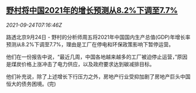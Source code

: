 <!--1632468662000-->
[野村将中国2021年的增长预测从8.2%下调至7.7%](https://cn.reuters.com/article/nomurachina-2021-gdp-forecast-0924-idCNKBS2GK0HQ)
------

<div><i>2021-09-24T07:16:46Z</i></div><p>路透北京9月24日 - 野村的分析师周五将2021年中国国内生产总值(GDP)年增长率预测从8.2%下调至7.7%，理由是工厂在停电和环保政策影响下暂停运营。</p><p>他们在一份报告中说，“最近几周，中国各地越来越多的工厂被迫停止运营，”原因是煤炭价格上涨冲击了电力供应，以及政府要求达到碳减排目标。</p><p>他们补充说，除了上述增长下行压力之外，房地产行业受抑加剧了房地产巨头中国恒大的债务困境。(完)</p>
